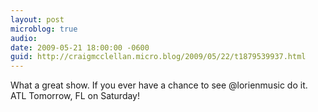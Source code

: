 ```yaml
---
layout: post
microblog: true
audio: 
date: 2009-05-21 18:00:00 -0600
guid: http://craigmcclellan.micro.blog/2009/05/22/t1879539937.html
---
```

What a great show.  If you ever have a chance to see @lorienmusic do it.  ATL Tomorrow, FL on Saturday!
